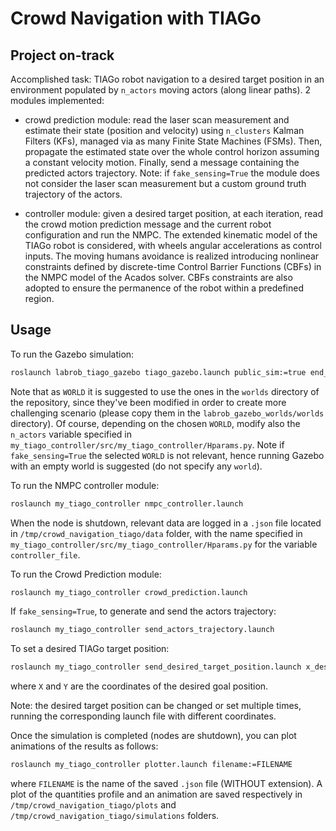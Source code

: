 # Crowd Navigation with TIAGo
## Project on-track
Accomplished task: TIAGo robot navigation to a desired target position in an environment populated by `n_actors` moving actors (along linear paths).
2 modules implemented:
-   crowd prediction module:
    read the laser scan measurement and estimate their state (position and velocity) using `n_clusters` Kalman Filters (KFs), managed via as many Finite State Machines (FSMs). Then, propagate the estimated state over the whole control horizon assuming a constant velocity motion. Finally, send a message containing the predicted actors trajectory.
    Note: if `fake_sensing=True` the module does not consider the laser scan measurement but a custom ground truth trajectory of the actors. 

-   controller module:
    given a desired target position, at each iteration, read the crowd motion prediction message and the current robot configuration and run the NMPC. The extended kinematic model of the TIAGo robot is considered, with wheels angular accelerations as control inputs. The moving humans avoidance is realized introducing nonlinear constraints defined by discrete-time Control Barrier Functions (CBFs) in the NMPC model of the Acados solver. CBFs constraints are also adopted to ensure the permanence of the robot within a predefined region.

## Usage
To run the Gazebo simulation:
```bash
roslaunch labrob_tiago_gazebo tiago_gazebo.launch public_sim:=true end_effector:=pal-gripper world:=WORLD
```
Note that as `WORLD` it is suggested to use the ones in the `worlds` directory of the repository, since they've been modified in order to create more challenging scenario (please copy them in the `labrob_gazebo_worlds/worlds` directory). Of course, depending on the chosen `WORLD`, modify also the  `n_actors` variable specified in `my_tiago_controller/src/my_tiago_controller/Hparams.py`.
Note if `fake_sensing=True` the selected `WORLD` is not relevant, hence running Gazebo with an empty world is suggested (do not specify any `world`).

To run the NMPC controller module:
```bash
roslaunch my_tiago_controller nmpc_controller.launch
```
When the node is shutdown, relevant data are logged in a `.json` file located in `/tmp/crowd_navigation_tiago/data` folder, with the name specified in `my_tiago_controller/src/my_tiago_controller/Hparams.py` for the variable `controller_file`.

To run the Crowd Prediction module:
```bash
roslaunch my_tiago_controller crowd_prediction.launch
```

If `fake_sensing=True`, to generate and send the actors trajectory:
```bash
roslaunch my_tiago_controller send_actors_trajectory.launch
```

To set a desired TIAGo target position:
```bash
roslaunch my_tiago_controller send_desired_target_position.launch x_des:=X y_des:=Y
```
where `X` and `Y` are the coordinates of the desired goal position.

Note: the desired target position can be changed or set multiple times, running the corresponding launch file with different coordinates.

Once the simulation is completed (nodes are shutdown), you can plot animations of the results as follows:
```bash
roslaunch my_tiago_controller plotter.launch filename:=FILENAME
```
where `FILENAME` is the name of the saved `.json` file (WITHOUT extension). A plot of the quantities profile and an animation are saved respectively in `/tmp/crowd_navigation_tiago/plots` and `/tmp/crowd_navigation_tiago/simulations` folders.